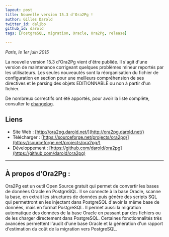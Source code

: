 ```yaml
---
layout: post
title: Nouvelle version 15.3 d'Ora2Pg !
author: Gilles Darold
twitter_id: dalibo
github_id: darold
tags: [PostgreSQL, migration, Oracle, Ora2Pg, release]

---
```

*Paris, le 1er juin 2015*

La nouvelle version 15.3 d'Ora2Pg vient d'être publiée. Il s'agit d'une version de maintenance corrigeant quelques problèmes mineur reportés par les utilisateurs. Les seules nouveautés sont la réorganisation du fichier de configuration en section pour une meilleurs compréhension de ses directives et le parsing des objets EDITIONNABLE ou non à partir d'un fichier.

<!--MORE-->

De nombreux correctifs ont été apportés, pour avoir la liste complète, consulter le [changelog](https://github.com/darold/ora2pg/changelog).

## Liens

  * Site Web : [http://ora2pg.darold.net/](http://ora2pg.darold.net/)
  * Télécharger : [https://sourceforge.net/projects/ora2pg/](https://sourceforge.net/projects/ora2pg/)
  * Développement : [https://github.com/darold/ora2pg](https://github.com/darold/ora2pg)

----

## À propos d'Ora2Pg :

Ora2Pg est un outil Open Source gratuit qui permet de convertir les bases de données Oracle en PostgreSQL.
Il se connecte à la base Oracle, scanne la base, en extrait les structures de données puis génère des scripts
SQL qui permettront en les injectant dans PostgreSQL d'avoir la même base de données, mais en format PostgreSQL.
Il permet aussi la migration automatique des données de la base Oracle en passant par des fichiers ou de les
charger directement dans PostgreSQL. Certaines fonctionnalités très avancées permettent l'audit d'une base
Oracle et la génération d'un rapport d'estimation du coût de la migration vers PostgreSQL.

